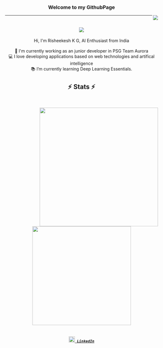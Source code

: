 ### <h3 align=center>Welcome to my GithubPage</h3>

<!--
**AvinashSubhash/AvinashSubhash** is a ✨ _special_ ✨ repository because its `README.md` (this file) appears on your GitHub profile.

Here are some ideas to get you started:

- 🔭 I’m currently working on ...
- 🌱 I’m currently learning ...
- 👯 I’m looking to collaborate on ...
- 🤔 I’m looking for help with ...
- 💬 Ask me about ...
- 📫 How to reach me: ...
- 😄 Pronouns: ...
- ⚡ Fun fact: ...
-->

<img align="right" src="https://api.visitorbadge.io/api/visitors?path=https%3A%2F%2Fgithub.com%2FRisheekeshKG%2F&countColor=%23263759">
<hr>

<h1 align="center">
  <a href="https://git.io/typing-svg">
    <img src="https://readme-typing-svg.herokuapp.com/?lines=Hello,+There!;This+is+Risheekesh+K+G;&center=true&size=30">
  </a>
</h1>



<p align="center">
  Hi, I'm Risheekesh K G, AI Enthusiast from India
  <br>
  <br>
  🔬 I'm currently working as an junior developer in PSG Team Aurora
  <br>
  💻 I love developing applications based on web technologies and artifical intelligence 
  <br>
  📚 I’m currently learning Deep Learning Essentials.
  <br>

 <h2 align="center">⚡ Stats ⚡</h2>
<br>
<p align=center>
  <div align=center>
    <a href="https://github.com/anuraghazra/github-readme-stats" title="Go to Source">
      <img align="right" width=390 src="https://github-readme-stats.vercel.app/api?username=RisheekeshKG&show_icons=true&theme=react&border_color=61dafb&hide_border=true" />
    </a>
  </div>
  <br><br><br><br><br><br><br><br><br>
  <div align=center>
    <a href="https://github.com/anuraghazra/github-readme-stats">
      <img width=325 align="center" src="https://github-readme-stats.vercel.app/api/top-langs/?username=RisheekeshKG&hide=c%23,powershell,Mathematica,Ruby,Objective-C,Objective-C%2b%2b,Cuda&title_color=61dafb&text_color=ffffff&icon_color=61dafb&bg_color=20232a&langs_count=8&layout=compact&border_color=61dafb&hide_border=true" />
    </a>
  </div>
  <br>
  
</p>

<h4 align="center">
  <h5 align="center">
    <code><a href="https://www.linkedin.com/in/risheekeshkg" title="LinkedIn Profile"><img src = "https://cdn-icons-png.flaticon.com/512/174/174857.png" width = "20px" height= "20px"> LinkedIn</a></code>
</h5>
</h4>
